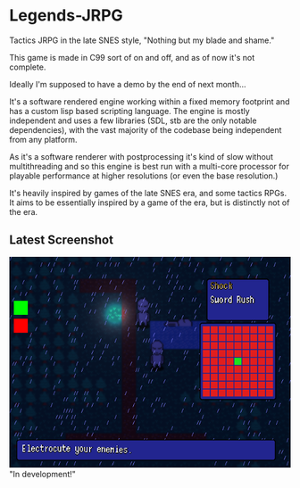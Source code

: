 # Legends-JRPG
Tactics JRPG in the late SNES style, "Nothing but my blade and shame."

This game is made in C99 sort of on and off, and as of now it's not complete.

Ideally I'm supposed to have a demo by the end of next month...

It's a software rendered engine working within a fixed memory footprint and has
a custom lisp based scripting language. The engine is mostly independent and uses
a few libraries (SDL, stb are the only notable dependencies), with the vast majority
of the codebase being independent from any platform.

As it's a software renderer with postprocessing it's kind of slow without multithreading
and so this engine is best run with a multi-core processor for playable performance at
higher resolutions (or even the base resolution.)

It's heavily inspired by games of the late SNES era, and some tactics RPGs. It aims to
be essentially inspired by a game of the era, but is distinctly not of the era.

## Latest Screenshot
![Latest screenshot](./scr.png)
"In development!"

